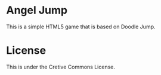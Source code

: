# Angel Jump

This is a simple HTML5 game that is based on Doodle Jump.

# License

This is under the Cretive Commons License.